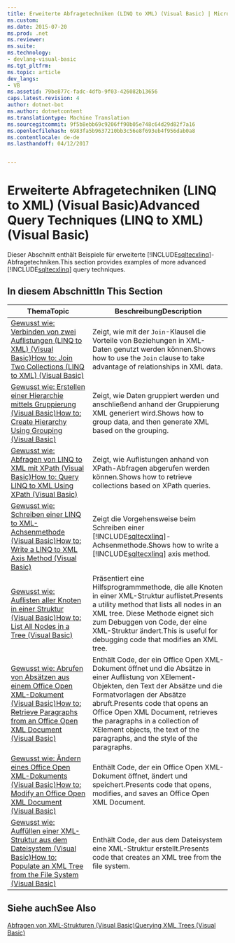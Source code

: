 ```yaml
---
title: Erweiterte Abfragetechniken (LINQ to XML) (Visual Basic) | Microsoft-Dokumentation
ms.custom: 
ms.date: 2015-07-20
ms.prod: .net
ms.reviewer: 
ms.suite: 
ms.technology:
- devlang-visual-basic
ms.tgt_pltfrm: 
ms.topic: article
dev_langs:
- VB
ms.assetid: 79be877c-fadc-4dfb-9f03-426082b13656
caps.latest.revision: 4
author: dotnet-bot
ms.author: dotnetcontent
ms.translationtype: Machine Translation
ms.sourcegitcommit: 9f5b8ebb69c9206ff90b05e748c64d29d82f7a16
ms.openlocfilehash: 6983fa5b9637210bb3c56e8f693eb4f956dab0a8
ms.contentlocale: de-de
ms.lasthandoff: 04/12/2017


---
```

# <a name="advanced-query-techniques-linq-to-xml-visual-basic"></a><span data-ttu-id="a97f3-102">Erweiterte Abfragetechniken (LINQ to XML) (Visual Basic)</span><span class="sxs-lookup"><span data-stu-id="a97f3-102">Advanced Query Techniques (LINQ to XML) (Visual Basic)</span></span>
<span data-ttu-id="a97f3-103">Dieser Abschnitt enthält Beispiele für erweiterte [!INCLUDE[sqltecxlinq](../../../../csharp/programming-guide/concepts/linq/includes/sqltecxlinq_md.md)]-Abfragetechniken.</span><span class="sxs-lookup"><span data-stu-id="a97f3-103">This section provides examples of more advanced [!INCLUDE[sqltecxlinq](../../../../csharp/programming-guide/concepts/linq/includes/sqltecxlinq_md.md)] query techniques.</span></span>  
  
## <a name="in-this-section"></a><span data-ttu-id="a97f3-104">In diesem Abschnitt</span><span class="sxs-lookup"><span data-stu-id="a97f3-104">In This Section</span></span>  
  
|<span data-ttu-id="a97f3-105">Thema</span><span class="sxs-lookup"><span data-stu-id="a97f3-105">Topic</span></span>|<span data-ttu-id="a97f3-106">Beschreibung</span><span class="sxs-lookup"><span data-stu-id="a97f3-106">Description</span></span>|  
|-----------|-----------------|  
|[<span data-ttu-id="a97f3-107">Gewusst wie: Verbinden von zwei Auflistungen (LINQ to XML) (Visual Basic)</span><span class="sxs-lookup"><span data-stu-id="a97f3-107">How to: Join Two Collections (LINQ to XML) (Visual Basic)</span></span>](../../../../visual-basic/programming-guide/concepts/linq/how-to-join-two-collections-linq-to-xml.md)|<span data-ttu-id="a97f3-108">Zeigt, wie mit der `Join`-Klausel die Vorteile von Beziehungen in XML-Daten genutzt werden können.</span><span class="sxs-lookup"><span data-stu-id="a97f3-108">Shows how to use the `Join` clause to take advantage of relationships in XML data.</span></span>|  
|[<span data-ttu-id="a97f3-109">Gewusst wie: Erstellen einer Hierarchie mittels Gruppierung (Visual Basic)</span><span class="sxs-lookup"><span data-stu-id="a97f3-109">How to: Create Hierarchy Using Grouping (Visual Basic)</span></span>](../../../../visual-basic/programming-guide/concepts/linq/how-to-create-hierarchy-using-grouping.md)|<span data-ttu-id="a97f3-110">Zeigt, wie Daten gruppiert werden und anschließend anhand der Gruppierung XML generiert wird.</span><span class="sxs-lookup"><span data-stu-id="a97f3-110">Shows how to group data, and then generate XML based on the grouping.</span></span>|  
|[<span data-ttu-id="a97f3-111">Gewusst wie: Abfragen von LINQ to XML mit XPath (Visual Basic)</span><span class="sxs-lookup"><span data-stu-id="a97f3-111">How to: Query LINQ to XML Using XPath (Visual Basic)</span></span>](../../../../visual-basic/programming-guide/concepts/linq/how-to-query-linq-to-xml-using-xpath.md)|<span data-ttu-id="a97f3-112">Zeigt, wie Auflistungen anhand von XPath-Abfragen abgerufen werden können.</span><span class="sxs-lookup"><span data-stu-id="a97f3-112">Shows how to retrieve collections based on XPath queries.</span></span>|  
|[<span data-ttu-id="a97f3-113">Gewusst wie: Schreiben einer LINQ to XML-Achsenmethode (Visual Basic)</span><span class="sxs-lookup"><span data-stu-id="a97f3-113">How to: Write a LINQ to XML Axis Method (Visual Basic)</span></span>](../../../../visual-basic/programming-guide/concepts/linq/how-to-write-a-linq-to-xml-axis-method.md)|<span data-ttu-id="a97f3-114">Zeigt die Vorgehensweise beim Schreiben einer [!INCLUDE[sqltecxlinq](../../../../csharp/programming-guide/concepts/linq/includes/sqltecxlinq_md.md)]-Achsenmethode.</span><span class="sxs-lookup"><span data-stu-id="a97f3-114">Shows how to write a [!INCLUDE[sqltecxlinq](../../../../csharp/programming-guide/concepts/linq/includes/sqltecxlinq_md.md)] axis method.</span></span>|  
|[<span data-ttu-id="a97f3-115">Gewusst wie: Auflisten aller Knoten in einer Struktur (Visual Basic)</span><span class="sxs-lookup"><span data-stu-id="a97f3-115">How to: List All Nodes in a Tree (Visual Basic)</span></span>](../../../../visual-basic/programming-guide/concepts/linq/how-to-list-all-nodes-in-a-tree.md)|<span data-ttu-id="a97f3-116">Präsentiert eine Hilfsprogrammmethode, die alle Knoten in einer XML-Struktur auflistet.</span><span class="sxs-lookup"><span data-stu-id="a97f3-116">Presents a utility method that lists all nodes in an XML tree.</span></span> <span data-ttu-id="a97f3-117">Diese Methode eignet sich zum Debuggen von Code, der eine XML-Struktur ändert.</span><span class="sxs-lookup"><span data-stu-id="a97f3-117">This is useful for debugging code that modifies an XML tree.</span></span>|  
|[<span data-ttu-id="a97f3-118">Gewusst wie: Abrufen von Absätzen aus einem Office Open XML-Dokument (Visual Basic)</span><span class="sxs-lookup"><span data-stu-id="a97f3-118">How to: Retrieve Paragraphs from an Office Open XML Document (Visual Basic)</span></span>](../../../../visual-basic/programming-guide/concepts/linq/how-to-retrieve-paragraphs-from-an-office-open-xml-document.md)|<span data-ttu-id="a97f3-119">Enthält Code, der ein Office Open XML-Dokument öffnet und die Absätze in einer Auflistung von XElement-Objekten, den Text der Absätze und die Formatvorlagen der Absätze abruft.</span><span class="sxs-lookup"><span data-stu-id="a97f3-119">Presents code that opens an Office Open XML Document, retrieves the paragraphs in a collection of XElement objects, the text of the paragraphs, and the style of the paragraphs.</span></span>|  
|[<span data-ttu-id="a97f3-120">Gewusst wie: Ändern eines Office Open XML-Dokuments (Visual Basic)</span><span class="sxs-lookup"><span data-stu-id="a97f3-120">How to: Modify an Office Open XML Document (Visual Basic)</span></span>](../../../../visual-basic/programming-guide/concepts/linq/how-to-modify-an-office-open-xml-document.md)|<span data-ttu-id="a97f3-121">Enthält Code, der ein Office Open XML-Dokument öffnet, ändert und speichert.</span><span class="sxs-lookup"><span data-stu-id="a97f3-121">Presents code that opens, modifies, and saves an Office Open XML Document.</span></span>|  
|[<span data-ttu-id="a97f3-122">Gewusst wie: Auffüllen einer XML-Struktur aus dem Dateisystem (Visual Basic)</span><span class="sxs-lookup"><span data-stu-id="a97f3-122">How to: Populate an XML Tree from the File System (Visual Basic)</span></span>](../../../../visual-basic/programming-guide/concepts/linq/how-to-populate-an-xml-tree-from-the-file-system.md)|<span data-ttu-id="a97f3-123">Enthält Code, der aus dem Dateisystem eine XML-Struktur erstellt.</span><span class="sxs-lookup"><span data-stu-id="a97f3-123">Presents code that creates an XML tree from the file system.</span></span>|  
  
## <a name="see-also"></a><span data-ttu-id="a97f3-124">Siehe auch</span><span class="sxs-lookup"><span data-stu-id="a97f3-124">See Also</span></span>  
 [<span data-ttu-id="a97f3-125">Abfragen von XML-Strukturen (Visual Basic)</span><span class="sxs-lookup"><span data-stu-id="a97f3-125">Querying XML Trees (Visual Basic)</span></span>](../../../../visual-basic/programming-guide/concepts/linq/querying-xml-trees.md)
